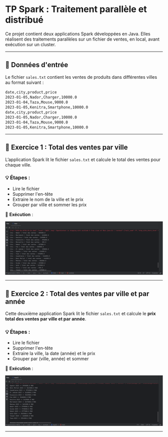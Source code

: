 # TP Spark : Traitement parallèle et distribué

Ce projet contient deux applications Spark développées en Java. Elles réalisent des traitements parallèles sur un fichier de ventes, en local, avant exécution sur un cluster.

---

## 📁 Données d'entrée

Le fichier `sales.txt` contient les ventes de produits dans différentes villes au format suivant :
```csv
date,city,product,price
2023-01-05,Nador,Charger,10000.0
2023-01-04,Taza,Mouse,9000.0
2023-01-05,Kenitra,Smartphone,10000.0
date,city,product,price
2023-01-05,Nador,Charger,10000.0
2023-01-04,Taza,Mouse,9000.0
2023-01-05,Kenitra,Smartphone,10000.0 
```
--- 

## 🧩 Exercice 1 : Total des ventes par ville

L’application Spark lit le fichier `sales.txt` et calcule le total des ventes pour chaque ville.

### 💡 Étapes :
- Lire le fichier
- Supprimer l'en-tête
- Extraire le nom de la ville et le prix
- Grouper par ville et sommer les prix

📸 **Exécution** :

![screenshot1](screenshots/appE1.png)

---

## 🧩 Exercice 2 : Total des ventes par ville et par année

Cette deuxième application Spark lit le fichier `sales.txt` et calcule le **prix total des ventes par ville et par année**.

### 💡 Étapes :
- Lire le fichier
- Supprimer l'en-tête
- Extraire la ville, la date (année) et le prix
- Grouper par (ville, année) et sommer

📸 **Exécution** :

![screenshot2](screenshots/appE2.png)

---
